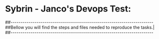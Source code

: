 # Sybrin - Janco's Devops Test:

##------------------------------------------------------------------------
##Bellow you will find the steps and files needed to reproduce the tasks.|
##------------------------------------------------------------------------

